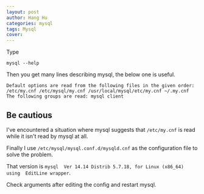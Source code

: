 ```yaml
---
layout: post
author: Hang Hu
categories: mysql
tags: Mysql 
cover: 
---
```


Type

```
mysql --help
```

Then you get many lines describing mysql, the below one is useful.

```
Default options are read from the following files in the given order:
/etc/my.cnf /etc/mysql/my.cnf /usr/local/mysql/etc/my.cnf ~/.my.cnf 
The following groups are read: mysql client
```


## Be cautious


I've encountered a situation where mysql suggests that `/etc/my.cnf` is read while it isn't read by mysql at all.


Finally I use `/etc/mysql/mysql.conf.d/mysqld.cnf` as the configuration file to solve the problem.


That version is `mysql  Ver 14.14 Distrib 5.7.18, for Linux (x86_64) using  EditLine wrapper`.


Check arguments after editing the config and restart mysql.
